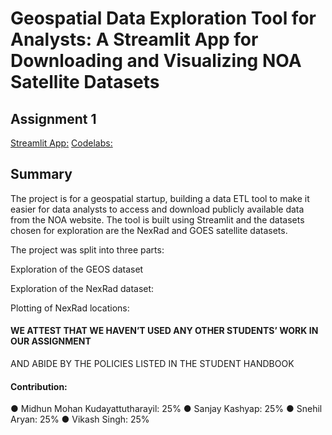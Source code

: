 # Geospatial Data Exploration Tool for Analysts: A Streamlit App for Downloading and Visualizing NOA Satellite Datasets
## Assignment 1

[Streamlit App:](https://mi6daas.streamlit.app)
[Codelabs:](https://codelabs-preview.appspot.com/?file_id=1LlSUQF9Ixa4IFk45f9_GD6jMIE73DX39n7bGfjhB7JY#0)
## Summary 
The project is for a geospatial startup, building a data ETL tool to make it easier for data analysts to access and download publicly available data from the NOA website. The tool is built using Streamlit and the datasets chosen for exploration are the NexRad and GOES satellite datasets.

The project was split into three parts:

Exploration of the GEOS dataset

Exploration of the NexRad dataset:

Plotting of NexRad locations:


#### WE ATTEST THAT WE HAVEN’T USED ANY OTHER STUDENTS’ WORK IN OUR ASSIGNMENT
AND ABIDE BY THE POLICIES LISTED IN THE STUDENT HANDBOOK
#### Contribution:
● Midhun Mohan Kudayattutharayil: 25%
● Sanjay Kashyap: 25%
● Snehil Aryan: 25%
● Vikash Singh: 25%


